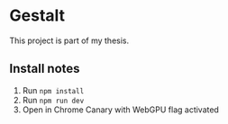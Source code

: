 # Gestalt

This project is part of my thesis.

## Install notes

1. Run `npm install`
2. Run `npm run dev`
3. Open in Chrome Canary with WebGPU flag activated